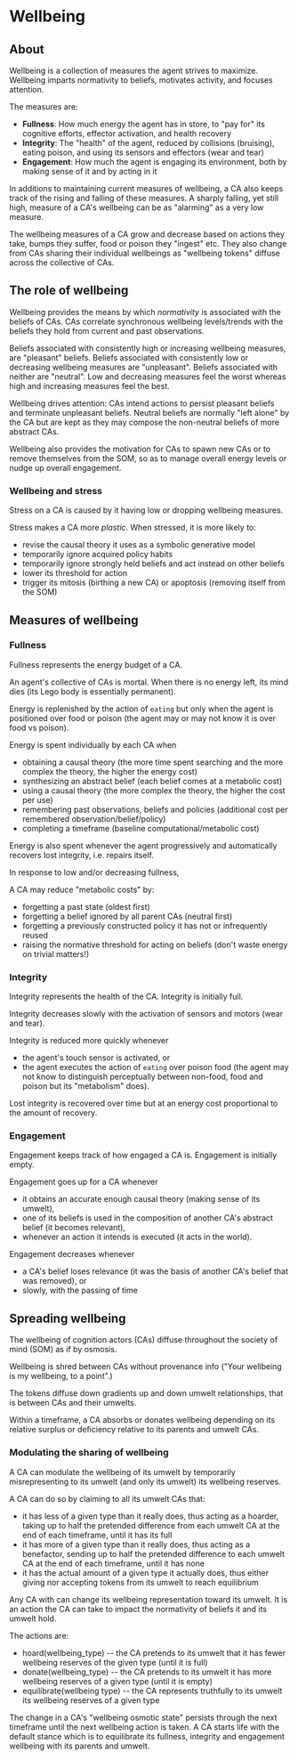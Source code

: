 # Wellbeing

## About

Wellbeing is a collection of measures the agent strives to maximize. Wellbeing imparts normativity to beliefs, motivates activity, and focuses attention.

The measures are:

* **Fullness**: How much energy the agent has in store, to "pay for" its cognitive efforts, effector activation, and health recovery
* **Integrity**: The "health" of the agent, reduced by collisions (bruising), eating poison, and using its sensors and effectors (wear and tear)
* **Engagement**: How much the agent is engaging its environment, both by making sense of it and by acting in it

In additions to maintaining current measures of wellbeing, a CA also keeps track of the rising and falling of these measures. A sharply falling, yet still high, measure of a CA's wellbeing can be as "alarming" as a very low measure.

The wellbeing measures of a CA grow and decrease based on actions they take, bumps they suffer, food or poison they "ingest" etc. They also change from CAs sharing their individual wellbeings as "wellbeing tokens" diffuse across the collective of CAs.

## The role of wellbeing

Wellbeing provides the means by which *normativity* is associated with the beliefs of CAs. CAs correlate synchronous wellbeing levels/trends with the beliefs they hold from current and past observations.

Beliefs associated with consistently high or increasing wellbeing measures, are "pleasant" beliefs. Beliefs associated with consistently low or decreasing wellbeing measures are "unpleasant". Beliefs associated with neither are "neutral". Low and decreasing measures feel the worst whereas high and increasing measures feel the best.

Wellbeing drives attention: CAs intend actions to persist pleasant beliefs and terminate unpleasant beliefs. Neutral beliefs are normally "left alone" by the CA but are kept as they may compose the non-neutral beliefs of more abstract CAs.

Wellbeing also provides the motivation for CAs to spawn new CAs or to remove themselves from the SOM, so as to manage overall energy levels or nudge up overall engagement.

### Wellbeing and stress

Stress on a CA is caused by it having low or dropping wellbeing measures.

Stress makes a CA more *plastic*. When stressed, it is more likely to:

* revise the causal theory it uses as a symbolic generative model
* temporarily ignore acquired policy habits
* temporarily ignore strongly held beliefs and act instead on other beliefs
* lower its threshold for action
* trigger its mitosis (birthing a new CA) or apoptosis (removing itself from the SOM)

## Measures of wellbeing

### Fullness

Fullness represents the energy budget of a CA.

An agent's collective of CAs is mortal. When there is no energy left, its mind dies (its Lego body is essentially permanent).

Energy is replenished by the action of `eating` but only when the agent is positioned over food or poison (the agent may or may not know it is over food vs poison).

Energy is spent individually by each CA when

* obtaining a causal theory (the more time spent searching and the more complex the theory, the higher the energy cost)
* synthesizing an abstract belief (each belief comes at a metabolic cost)
* using a causal theory (the more complex the theory, the higher the cost per use)
* remembering past observations, beliefs and policies (additional cost per remembered observation/belief/policy)
* completing a timeframe (baseline computational/metabolic cost)

Energy is also spent whenever the agent progressively and automatically recovers lost integrity, i.e. repairs itself.

In response to low and/or decreasing fullness,

A CA may reduce "metabolic costs" by:

* forgetting a past state (oldest first)
* forgetting a belief ignored by all parent CAs (neutral first)
* forgetting a previously constructed policy it has not or infrequently reused
* raising the normative threshold for acting on beliefs (don't waste energy on trivial matters!)

### Integrity

Integrity represents the health of the CA. Integrity is initially full.

Integrity decreases slowly with the activation of sensors and motors (wear and tear).

Integrity is reduced more quickly whenever

* the agent's touch sensor is activated, or
* the agent executes the action of `eating` over poison food (the agent may not know to distinguish perceptually between non-food, food and poison but its "metabolism" does).

Lost integrity is recovered over time but at an energy cost proportional to the amount of recovery.

### Engagement

Engagement keeps track of how engaged a CA is. Engagement is initially empty.

Engagement goes up for a CA whenever

* it obtains an accurate enough causal theory (making sense of its umwelt),
* one of its beliefs is used in the composition of another CA's abstract belief (it becomes relevant),
* whenever an action it intends is executed (it acts in the world).

Engagement decreases whenever

* a CA's belief loses relevance (it was the basis of another CA's belief that was removed), or
* slowly, with the passing of time

## Spreading wellbeing

The wellbeing of cognition actors (CAs) diffuse throughout the society of mind (SOM) as if by osmosis.

Wellbeing is shred between CAs without provenance info ("Your wellbeing is my wellbeing, to a point".)

The tokens diffuse down gradients up and down umwelt relationships, that is between CAs and their umwelts.

Within a timeframe, a CA absorbs or donates wellbeing depending on its relative surplus or deficiency relative to its parents and umwelt CAs.

### Modulating the sharing of wellbeing

A CA can modulate the wellbeing of its umwelt by temporarily misrepresenting to its umwelt (and only its umwelt) its wellbeing reserves.

A CA can do so by claiming to all its umwelt CAs that:

* it has less of a given type than it really does, thus acting as a hoarder, taking up to half the pretended difference from each umwelt CA at the end of each timeframe, until it has its full
* it has more of a given type than it really does, thus acting as a benefactor, sending up to half the pretended difference to each umwelt CA at the end of each timeframe, until it has none
* it has the actual amount of a given type it actually does, thus either giving nor accepting tokens from its umwelt to reach equilibrium

Any CA with can change its wellbeing representation toward its umwelt. It is an action the CA can take to impact the normativity of beliefs it and its umwelt hold.

The actions are:

* hoard(wellbeing_type) -- the CA pretends to its umwelt that it has fewer wellbeing reserves of the given type (until it is full)
* donate(wellbeing_type) -- the CA pretends to its umwelt it has more wellbeing reserves of a given type (until it is empty)
* equilibrate(wellbeing type) -- the CA represents truthfully to its umwelt its wellbeing reserves of a given type

 The change in a CA's "wellbeing osmotic state" persists through the next timeframe until the next wellbeing action is taken. A CA starts life with the default stance which is to equilibrate its fullness, integrity and engagement wellbeing with its parents and umwelt.
